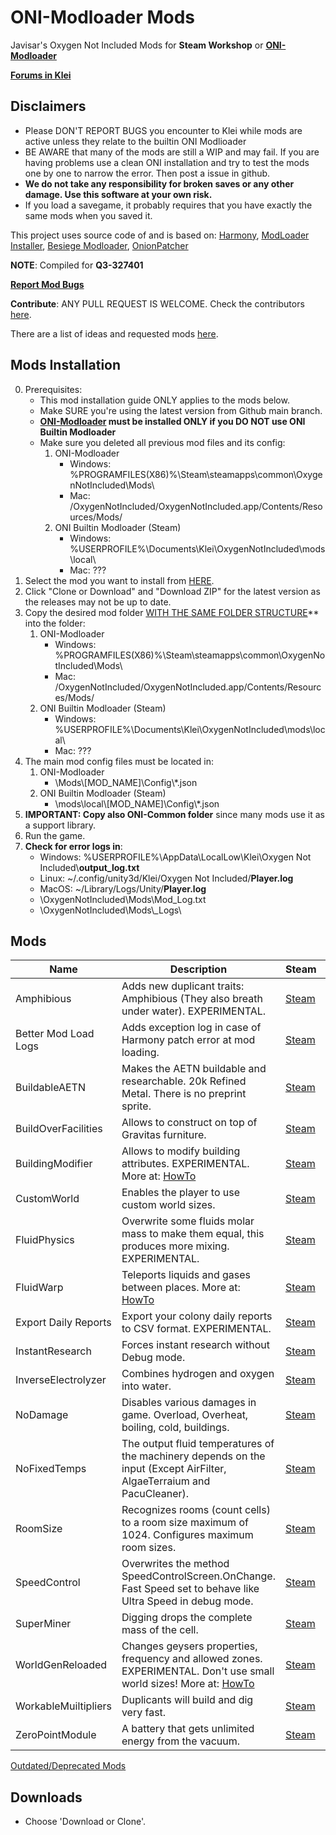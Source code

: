 # ONI-Modloader Mods
Javisar's Oxygen Not Included Mods for **Steam Workshop** or [**ONI-Modloader**](https://github.com/javisar/ONI-Modloader)

[**Forums in Klei**](https://forums.kleientertainment.com/forums/topic/97444-mods-trevices-mods-lair/)


Disclaimers
-----------
* Please DON'T REPORT BUGS you encounter to Klei while mods are active unless they relate to the builtin ONI Modlioader
* BE AWARE that many of the mods are still a WIP and may fail. If you are having problems use a clean ONI installation and try to test the mods one by one to narrow the error. Then post a issue in github.
* **We do not take any responsibility for broken saves or any other damage. Use this software at your own risk.**
* If you load a savegame, it probably requires that you have exactly the same mods when you saved it.

This project uses source code of and is based on: [Harmony](https://github.com/pardeike/Harmony), [ModLoader Installer](https://github.com/zeobviouslyfakeacc/ModLoaderInstaller), [Besiege Modloader](https://github.com/spaar/besiege-modloader), [OnionPatcher](https://forums.kleientertainment.com/topic/81296-mod159-materialcolor-onionpatcher/)


**NOTE**: Compiled for **Q3-327401**

**[Report Mod Bugs](https://github.com/javisar/ONI-Modloader-Mods/issues/new/choose)**

**Contribute**: ANY PULL REQUEST IS WELCOME. Check the contributors [here](https://github.com/javisar/ONI-Modloader-Mods/graphs/contributors). 

There are a list of ideas and requested mods [here](https://github.com/javisar/ONI-Modloader/issues).


Mods Installation
-----------------
0. Prerequisites:
   * This mod installation guide ONLY applies to the mods below.
   * Make SURE you're using the latest version from Github main branch.
   * **[ONI-Modloader](https://github.com/javisar/ONI-Modloader#quick-start) must be installed ONLY if you DO NOT use ONI Builtin Modloader**
   * Make sure you deleted all previous mod files and its config:
     1. ONI-Modloader	
        * Windows: %PROGRAMFILES(X86)%\Steam\steamapps\common\OxygenNotIncluded\Mods\
        * Mac: /OxygenNotIncluded/OxygenNotIncluded.app/Contents/Resources/Mods/
     2. ONI Builtin Modloader (Steam)
        * Windows: %USERPROFILE%\Documents\Klei\OxygenNotIncluded\mods\local\
        * Mac: ???
1. Select the mod you want to install from [HERE](https://github.com/javisar/ONI-Modloader-Mods/tree/master/Mods).
2. Click "Clone or Download" and "Download ZIP" for the latest version as the releases may not be up to date.
3. Copy the desired mod folder [WITH THE SAME FOLDER STRUCTURE](https://github.com/javisar/ONI-Modloader-Mods/tree/master/.github/folders.png)** into the folder:
   1. ONI-Modloader	
      * Windows: %PROGRAMFILES(X86)%\Steam\steamapps\common\OxygenNotIncluded\Mods\
      * Mac: /OxygenNotIncluded/OxygenNotIncluded.app/Contents/Resources/Mods/
   2. ONI Builtin Modloader (Steam)
      * Windows: %USERPROFILE%\Documents\Klei\OxygenNotIncluded\mods\local\
      * Mac: ???
4. The main mod config files must be located in:
   1. ONI-Modloader
      * \Mods\\[MOD_NAME]\Config\\*.json
   2. ONI Builtin Modloader (Steam)
      * \mods\local\\[MOD_NAME]\Config\\*.json
5. **IMPORTANT: Copy also ONI-Common folder** since many mods use it as a support library.
6. Run the game.
7. **Check for error logs in**:
   * Windows: %USERPROFILE%\AppData\LocalLow\Klei\Oxygen Not Included\\**output_log.txt** 
   * Linux: ~/.config/unity3d/Klei/Oxygen Not Included/**Player.log**
   * MacOS: ~/Library/Logs/Unity/**Player.log**
   * \OxygenNotIncluded\Mods\Mod_Log.txt
   * \OxygenNotIncluded\Mods\\_Logs\


Mods
----
| Name  | Description | Steam | Contributors |
| ----- | ----------- | ----- | ------------ |
| Amphibious | Adds new duplicant traits: Amphibious (They also breath under water). EXPERIMENTAL. | [Steam](https://steamcommunity.com/sharedfiles/filedetails/?id=1741246395) | [@javisar](https://github.com/javisar) |
| Better Mod Load Logs | Adds exception log in case of Harmony patch error at mod loading. | [Steam](https://steamcommunity.com/sharedfiles/filedetails/?id=1744626595) | [@javisar](https://github.com/javisar) |
| BuildableAETN | Makes the AETN buildable and researchable. 20k Refined Metal. There is no preprint sprite. | [Steam](https://steamcommunity.com/sharedfiles/filedetails/?id=1714094338) | [@javisar](https://github.com/javisar) |
| BuildOverFacilities | Allows to construct on top of Gravitas furniture. | [Steam]() | [@javisar](https://github.com/javisar) |
| BuildingModifier | Allows to modify building attributes. EXPERIMENTAL. More at: [HowTo](https://github.com/javisar/ONI-Modloader-Mods/blob/master/Mods/BuildingModifier/BuildingModifierHowto.txt) | [Steam]() | [@javisar](https://github.com/javisar) |
| CustomWorld | Enables the player to use custom world sizes. | [Steam](https://steamcommunity.com/sharedfiles/filedetails/?id=1713687582) | [@Moonkis](https://github.com/Moonkis) [@javisar](https://github.com/javisar) |
| FluidPhysics | Overwrite some fluids molar mass to make them equal, this produces more mixing. EXPERIMENTAL. | [Steam]() | [@javisar](https://github.com/javisar) |
| FluidWarp | Teleports liquids and gases between places. More at: [HowTo](https://github.com/javisar/ONI-Modloader-Mods/blob/master/Mods/FluidWarp/FluidWarpModHowto.txt) | [Steam](https://steamcommunity.com/sharedfiles/filedetails/?id=1741267647) | [@javisar](https://github.com/javisar) [@Blindfold](https://github.com/Blindfold) [@Moonkis](https://github.com/Moonkis) |
| Export Daily Reports | Export your colony daily reports to CSV format. EXPERIMENTAL. | [Steam](https://steamcommunity.com/sharedfiles/filedetails/?id=1736659376) | [@javisar](https://github.com/javisar) |
| InstantResearch | Forces instant research without Debug mode. | [Steam](https://steamcommunity.com/sharedfiles/filedetails/?id=1714091093) | [@javisar](https://github.com/javisar) |
| InverseElectrolyzer | Combines hydrogen and oxygen into water. | [Steam](https://steamcommunity.com/sharedfiles/filedetails/?id=1742051024) | [@javisar](https://github.com/javisar) |
| NoDamage | Disables various damages in game. Overload, Overheat, boiling, cold, buildings. | [Steam](https://steamcommunity.com/sharedfiles/filedetails/?id=1728703506) | [@javisar](https://github.com/javisar) |
| NoFixedTemps | The output fluid temperatures of the machinery depends on the input (Except AirFilter, AlgaeTerraium and PacuCleaner). | [Steam](https://steamcommunity.com/sharedfiles/filedetails/?id=1742003542) | [@javisar](https://github.com/javisar) |
| RoomSize | Recognizes rooms (count cells) to a room size maximum of 1024. Configures maximum room sizes. | [Steam](https://steamcommunity.com/sharedfiles/filedetails/?id=1715802131) | [@javisar](https://github.com/javisar) |
| SpeedControl | Overwrites the method SpeedControlScreen.OnChange. Fast Speed set to behave like Ultra Speed in debug mode. | [Steam](https://steamcommunity.com/sharedfiles/filedetails/?id=1713359495) | [@javisar](https://github.com/javisar) |
| SuperMiner | Digging drops the complete mass of the cell. | [Steam](https://steamcommunity.com/sharedfiles/filedetails/?id=1728728517) | [@javisar](https://github.com/javisar) |
| WorldGenReloaded | Changes geysers properties, frequency and allowed zones. EXPERIMENTAL. Don't use small world sizes! More at: [HowTo](https://github.com/javisar/ONI-Modloader-Mods/blob/master/Mods/WorldGenReloaded/WorldGenReloadedHowto.txt) | [Steam]() | [@javisar](https://github.com/javisar) |
| WorkableMuiltipliers | Duplicants will build and dig very fast. | [Steam](https://steamcommunity.com/sharedfiles/filedetails/?id=1742986928) | [@javisar](https://github.com/javisar) |
| ZeroPointModule | A battery that gets unlimited energy from the vacuum. | [Steam](https://steamcommunity.com/sharedfiles/filedetails/?id=1715786411) | [@javisar](https://github.com/javisar) |



[Outdated/Deprecated Mods](https://github.com/javisar/ONI-Modloader-Mods/blob/master/Outdated.md)


Downloads
---------
* Choose 'Download or Clone'.

